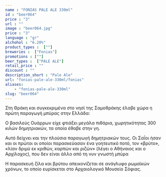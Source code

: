```yaml
---
name : "FONIAS PALE ALE 330ml"
id : "beer064"
price : "3"
url : ""
image : "beer064.jpg"
price : "3"
language : "gr"
alchohol : "6.20%"
product_types :  [""]
breweries :  ["Fonias"]
promotions : [""]
beer_types :  ["PALE ALE"]
retail_price : ""
discount : ""
description_short : "Pale Ale"
url: "fonias-pale-ale-330ml/fonias"
aliases: 
    - "fonias-pale-ale-330ml"
slug: "beer064"
---
```


Στη Θράκη και συγκεκριμένα στο νησί της Σαμοθράκης έλαβε χώρα η πρώτη παραγωγή μπύρας στην Ελλάδα:

Ο βασιλεύς Ουάρρων είχε φτιάξει μεγάλα πιθάρια, χωρητικότητας 300 κιλών δημητριακών, τα οποία έθαβε στην γη.

Αυτό δείχνει και την πλούσια παραγωγή δημητριακών τους. Οι Σαΐοι ήσαν και οι πρώτοι οι οποίοι παρασκεύασαν ένα γοητευτικό ποτό, τον «βρύτο», «λίαν δριμύ εκ κριθών, καρπών και ριζών» (λέγει ο Αθήναιος και ο Αρχίλοχος), που δεν είναι άλλο από τη νυν γνωστή μπύρα

Η παρασκευή ζίλα και βρύτου απεικονίζεται σε ανάγλυφο ρωμαϊκών χρόνων, το οποίο ευρίσκεται στο Αρχαιολογικό Μουσείο Σόφιας.